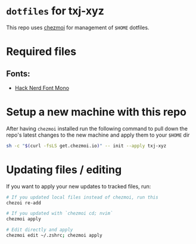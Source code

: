# `dotfiles` for txj-xyz
This repo uses [chezmoi](https://chezmoi.io/) for management of `$HOME` dotfiles.

# Required files
## Fonts:

- [Hack Nerd Font Mono](https://github.com/ryanoasis/nerd-fonts?tab=readme-ov-file#option-7-install-script) 

# Setup a new machine with this repo

After having `chezmoi` installed run the following command to pull down the repo's latest changes to the new machine and apply them to your `$HOME` dir

```bash
sh -c "$(curl -fsLS get.chezmoi.io)" -- init --apply txj-xyz
```

# Updating files / editing

If you want to apply your new updates to tracked files, run:

```bash
# If you updated local files instead of chezmoi, run this
chezoi re-add

# If you updated with `chezmoi cd; nvim`
chezmoi apply

# Edit directly and apply
chezmoi edit ~/.zshrc; chezmoi apply
```
